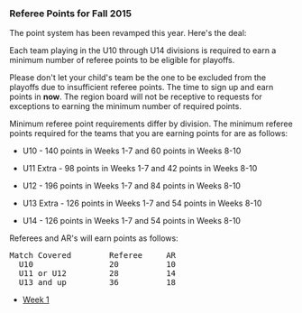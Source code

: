 ### Referee Points for Fall 2015

The point system has been revamped this year.  Here's the deal:

Each team playing in the U10 through U14 divisions is required to earn a minimum number of referee points to be eligible for playoffs.

Please don't let your child's team be the one to be excluded from the playoffs due to insufficient referee points.  The time to sign up and earn points in **now**.  The region board will not be receptive to requests for exceptions to earning the minimum number of required points.

Minimum referee point requirements differ by division.  The minimum referee points required for the teams that you are earning points for are as follows:

* U10 - 140 points in Weeks 1-7 and 60 points in Weeks 8-10

* U11 Extra - 98 points in Weeks 1-7 and 42 points in Weeks 8-10

* U12 - 196 points in Weeks 1-7 and 84 points in Weeks 8-10

* U13 Extra - 126 points in Weeks 1-7 and 54 points in Weeks 8-10

* U14 - 126 points in Weeks 1-7 and 54 points in Weeks 8-10


Referees and AR's will earn points as follows:
<pre>
Match Covered        Referee     AR
  U10                20          10
  U11 or U12         28          14
  U13 and up         36          18
</pre>

* [Week 1](/refpoints/2015/RefPoints20150914.pdf)

